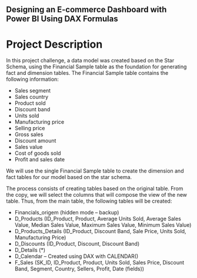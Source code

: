 ## Designing an E-commerce Dashboard with Power BI Using DAX Formulas

# Project Description
In this project challenge, a data model was created based on the Star Schema, using the Financial Sample table as the foundation for generating fact and dimension tables. The Financial Sample table contains the following information:

* Sales segment
* Sales country
* Product sold
* Discount band
* Units sold
* Manufacturing price
* Selling price
* Gross sales
* Discount amount
* Sales value
* Cost of goods sold
* Profit and sales date

We will use the single Financial Sample table to create the dimension and fact tables for our model based on the star schema.

The process consists of creating tables based on the original table. From the copy, we will select the columns that will compose the view of the new table. Thus, from the main table, the following tables will be created:

* Financials_origem (hidden mode – backup)
* D_Products (ID_Product, Product, Average Units Sold, Average Sales Value, Median Sales Value, Maximum Sales Value, Minimum Sales Value)
* D_Products_Details (ID_Product, Discount Band, Sale Price, Units Sold, Manufacturing Price)
* D_Discounts (ID_Product, Discount, Discount Band)
* D_Details (*)
* D_Calendar – Created using DAX with CALENDAR()
* F_Sales (SK_ID, ID_Product, Product, Units Sold, Sales Price, Discount Band, Segment, Country, Sellers, Profit, Date (fields))

















